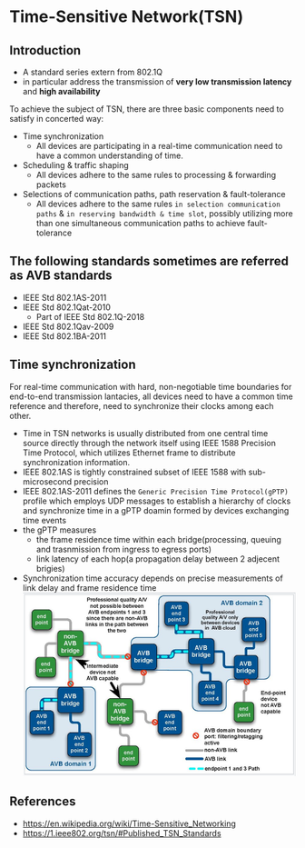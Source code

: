 # Time-Sensitive Network(TSN)
## Introduction
* A standard series extern from 802.1Q
* in particular address the transmission of **very low transmission latency** and **high availability**

To achieve the subject of TSN, there are three basic components need to satisfy in concerted way:
* Time synchronization
  * All devices are participating in a real-time communication need to have a common understanding of time.
* Scheduling & traffic shaping
  * All devices adhere to the same rules to processing & forwarding packets
* Selections of communication paths, path reservation & fault-tolerance
  * All devices adhere to the same rules `in selection communication paths` & `in reserving bandwidth & time slot`, possibly utilizing more than one simultaneous communication paths to achieve fault-tolerance

## The following standards sometimes are referred as AVB standards
* IEEE Std 802.1AS-2011
* IEEE Std 802.1Qat-2010
  * Part of IEEE Std 802.1Q-2018
* IEEE Std 802.1Qav-2009
* IEEE Std 802.1BA-2011

## Time synchronization
For real-time communication with hard, non-negotiable time boundaries for end-to-end transmission lantacies, all devices need to have a common time reference and therefore, need to synchronize their clocks among each other.

* Time in TSN networks is usually distributed from one central time source directly through the network itself using IEEE 1588 Precision Time Protocol, which utilizes Ethernet frame to distribute synchronization information.
* IEEE 802.1AS is tightly constrained subset of IEEE 1588 with sub-microsecond precision
* IEEE 802.1AS-2011 defines the `Generic Precision Time Protocol(gPTP)` profile which employs UDP messages to establish a hierarchy of clocks and synchronize time in a gPTP doamin formed by devices exchanging time events
* the gPTP measures
  * the frame residence time within each bridge(processing, queuing and trasnmission from ingress to egress ports)
  * link latency of each hop(a propagation delay between 2 adjecent brigies)
* Synchronization time accuracy depends on precise measurements of link delay and frame residence time
![](/assets/2020-04-21-16-50-19.png)

## References
* https://en.wikipedia.org/wiki/Time-Sensitive_Networking
* https://1.ieee802.org/tsn/#Published_TSN_Standards